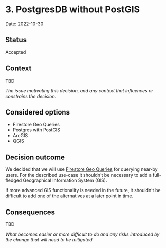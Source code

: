 # 3. PostgresDB without PostGIS

Date: 2022-10-30

## Status

Accepted

## Context
TBD

*The issue motivating this decision, and any context that influences or constrains the decision.* 

## Considered options

* Firestore Geo Queries
* Postgres with PostGIS
* ArcGIS
* QGIS

## Decision outcome

We decided that we will use [Firestore Geo Queries](https://firebase.google.com/docs/firestore/solutions/geoqueries) for querying near-by users. For the described use-case it shouldn't be necessary to add a full-fledged Geographical Information System (GIS). 

If more advanced GIS functionality is needed in the future, it shouldn't be difficult to add one of the alternatives at a later point in time.

## Consequences

TBD

*What becomes easier or more difficult to do and any risks introduced by the change that will need to be mitigated.*
